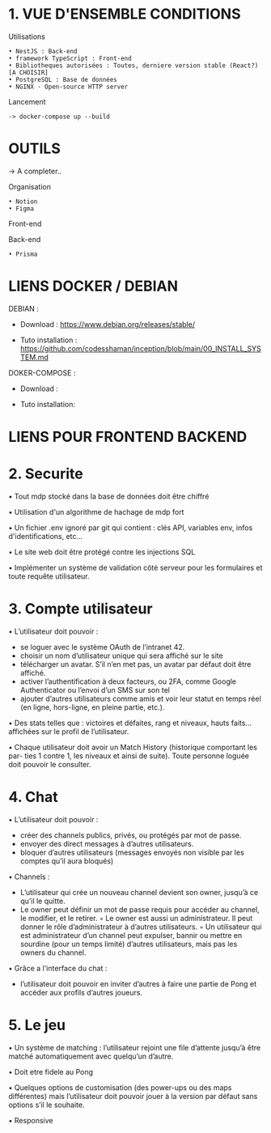 
# 1. VUE D'ENSEMBLE CONDITIONS

Utilisations

    • NestJS : Back-end
    • framework TypeScript : Front-end
    • Bibliotheques autorisées : Toutes, derniere version stable (React?) [A CHOISIR]
    • PostgreSQL : Base de données
    • NGINX - Open-source HTTP server

Lancement

    -> docker-compose up --build

# OUTILS

-> A completer..

Organisation

    • Notion
    • Figma

Front-end


Back-end

    • Prisma


# LIENS DOCKER / DEBIAN

DEBIAN :

- Download : https://www.debian.org/releases/stable/

- Tuto installation : https://github.com/codesshaman/inception/blob/main/00_INSTALL_SYSTEM.md

DOKER-COMPOSE :

- Download :

- Tuto installation:


# LIENS POUR FRONTEND BACKEND

# 2. Securite

• Tout mdp stocké dans la base de données doit être chiffré

• Utilisation d'un algorithme de hachage de mdp fort

• Un fichier .env ignoré par git qui contient : clés API, variables env, infos d'identifications, etc...

• Le site web doit être protégé contre les injections SQL

• Implémenter un système de validation côté serveur pour les formulaires et toute requête utilisateur.

# 3. Compte utilisateur

• L’utilisateur doit pouvoir :
- se loguer avec le système OAuth de l’intranet 42.
- choisir un nom d’utilisateur unique qui sera affiché sur le site
- télécharger un avatar. S’il n’en met pas, un avatar par défaut doit être affiché.
- activer l’authentification à deux facteurs, ou 2FA, comme Google Authenticator ou l’envoi d’un SMS sur son tel
- ajouter d’autres utilisateurs comme amis et voir leur statut en temps réel (en ligne, hors-ligne, en pleine partie, etc.).

• Des stats telles que : victoires et défaites, rang et niveaux, hauts faits... affichées sur le profil de l’utilisateur.

• Chaque utilisateur doit avoir un Match History (historique comportant les par-
ties 1 contre 1, les niveaux et ainsi de suite). Toute personne loguée doit pouvoir
le consulter.

# 4. Chat

• L’utilisateur doit pouvoir :
- créer des channels publics, privés, ou protégés par mot de passe.
- envoyer des direct messages à d’autres utilisateurs.
- bloquer d’autres utilisateurs (messages envoyés non visible par les comptes qu’il aura bloqués)

• Channels :
- L’utilisateur qui crée un nouveau channel devient son owner, jusqu’à ce qu’il le quitte.
- Le owner peut définir un mot de passe requis pour accéder au channel, le modifier, et le retirer.
◦ Le owner est aussi un administrateur. Il peut donner le rôle d’administrateur à d’autres utilisateurs.
◦ Un utilisateur qui est administrateur d’un channel peut expulser, bannir ou
mettre en sourdine (pour un temps limité) d’autres utilisateurs, mais pas les
owners du channel.

• Grâce a l'interface du chat :
- l’utilisateur doit pouvoir en inviter d’autres à faire une partie de Pong et accéder aux profils d’autres
joueurs.

# 5. Le jeu

• Un système de matching : l’utilisateur rejoint une file d’attente jusqu’à être matché automatiquement avec quelqu’un d’autre.

• Doit etre fidele au Pong

• Quelques options de customisation (des power-ups ou des maps différentes) mais l’utilisateur doit pouvoir jouer à la version par défaut sans options s’il le souhaite.

• Responsive


